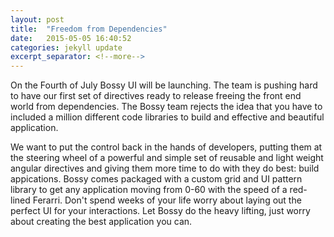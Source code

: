```yaml
---
layout: post
title:  "Freedom from Dependencies"
date:   2015-05-05 16:40:52
categories: jekyll update
excerpt_separator: <!--more-->
---
```


On the Fourth of July Bossy UI will be launching. The team is pushing hard to have our first set of directives ready to release freeing the front end world from dependencies. The Bossy team rejects the idea that you have to included a million different code libraries to build and effective and beautiful application.
<!--more-->
We want to put the control back in the hands of developers, putting them at the steering wheel of a powerful and simple set of reusable and light weight angular directives and giving them more time to do with they do best: build appications. Bossy comes packaged with a custom grid and UI pattern library to get any application moving from 0-60 with the speed of a red-lined Ferarri. Don't spend weeks of your life worry about laying out the perfect UI for your interactions. Let Bossy do the heavy lifting, just worry about creating the best application you can.